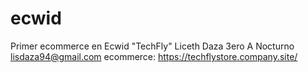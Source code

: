 # ecwid
Primer ecommerce en Ecwid "TechFly"
Liceth Daza
3ero A Nocturno
lisdaza94@gmail.com
ecommerce: https://techflystore.company.site/
